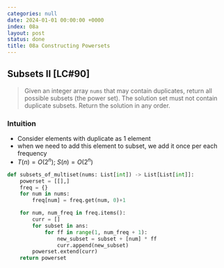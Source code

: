 ```yaml
---
categories: null
date: 2024-01-01 00:00:00 +0000
index: 08a
layout: post
status: done
title: 08a Constructing Powersets
---
```


## Subsets II [LC#90]
> Given an integer array `nums` that may contain duplicates, return all possible subsets (the power set). The solution set must not contain duplicate subsets. Return the solution in any order.

### Intuition
- Consider elements with duplicate as 1 element
- when we need to add this element to subset, we add it once per each frequency
- $T(n) = O(2^n)$; $S(n) = O(2^n)$

```python
def subsets_of_multiset(nums: List[int]) -> List[List[int]]:
    powerset = [[],]
    freq = {}
    for num in nums:
        freq[num] = freq.get(num, 0)+1

    for num, num_freq in freq.items():
        curr = []
        for subset in ans:
            for ff in range(1, num_freq + 1):
                new_subset = subset + [num] * ff
                curr.append(new_subset)
        powerset.extend(curr)
    return powerset
```